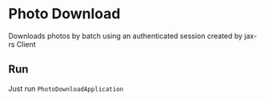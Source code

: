 # Photo Download #
Downloads photos by batch using an authenticated session created by jax-rs Client

## Run ##
Just run `PhotoDownloadApplication`




